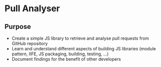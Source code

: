 # Pull Analyser

## Purpose

* Create a simple JS library to retrieve and analyse pull requests from GitHub repository
* Learn and understand different aspects of building JS libraries (module pattern, IIFE, JS packaging, building, testing, ...)
* Document findings for the benefit of other developers


